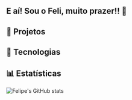## E aí! Sou o Feli, muito prazer!! 👋

## 📌 Projetos  

## 🚀 Tecnologias  


## 📊 Estatísticas  
![Felipe's GitHub stats](https://github-readme-stats.vercel.app/api?username=felipeferreiradrummond&show_icons=true&theme=dark)


<!--
**Feli021/Feli021** is a ✨ _special_ ✨ repository because its `README.md` (this file) appears on your GitHub profile.

Here are some ideas to get you started:

- 🔭 I’m currently working on ...
- 🌱 I’m currently learning ...
- 👯 I’m looking to collaborate on ...
- 🤔 I’m looking for help with ...
- 💬 Ask me about ...
- 📫 How to reach me: ...
- 😄 Pronouns: ...
- ⚡ Fun fact: ...
-->
